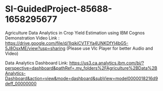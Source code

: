 # SI-GuidedProject-85688-1658295677
Agriculture Data Analytics in Crop Yield Estimation using IBM Cognos
Demonstration Video Link : https://drive.google.com/file/d/1IqjkiCVTFYa4UNKDfYI4bG5-5J8OsxME/view?usp=sharing 
(Please use Vlc Player for better Audio and Video)

Data Analytics Dashboard Link: https://us3.ca.analytics.ibm.com/bi/?perspective=dashboard&pathRef=.my_folders%2FAgriculture%2BData%2BAnalytics-Dashboard&action=view&mode=dashboard&subView=model0000018216d9deff_00000000
